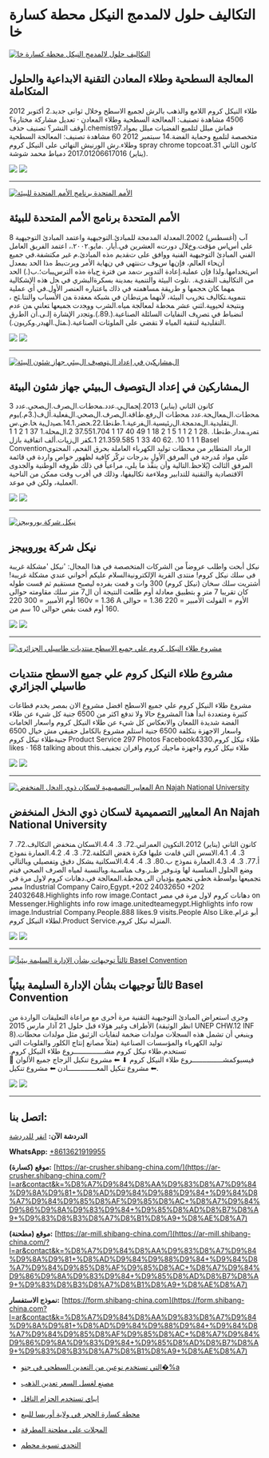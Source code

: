 # التكاليف حلول لالمدمج النيكل محطة كسارة خا

<a href="https://swt.shibang-china.com/?l=ar&img&k=%D8%A7%D9%84%D8%AA%D9%83%D8%A7%D9%84%D9%8A%D9%81+%D8%AD%D9%84%D9%88%D9%84+%D9%84%D8%A7%D9%84%D9%85%D8%AF%D9%85%D8%AC+%D8%A7%D9%84%D9%86%D9%8A%D9%83%D9%84+%D9%85%D8%AD%D8%B7%D8%A9+%D9%83%D8%B3%D8%A7%D8%B1%D8%A9+%D8%AE%D8%A7" target="_blank">![التكاليف حلول لالمدمج النيكل محطة كسارة خا](http://static.shibang-china.com/all-800x300/1175.jpg)</a>

## المعالجة السطحية وطلاء المعادن التقنية الابداعية والحلول المتكاملة
طلاء النيكل كروم اللامع والذهب بالرش لجميع الاسطح وخلال ثوانى جديد.2 أكتوبر 2012 4506 مشاهدة تصنيف: المعالجة السطحية وطلاء المعادن &middot; تعديل مشاركة مختارة؟ أوقف النشر؟ تصنيف حذف.chemist97.قماش مبلل لتلميع الفضيات مبلل بمواد متخصصة لتلميع وحماية الفضة.14 سبتمبر 2012 60 مشاهدة تصنيف: المعالجة السطحية وطلاء.رش الورنيش النهائى على النيكل كروم spray chrome topcoat.31 كانون الثاني (يناير) 2017.01206617016 دمياط محمد شوشة.


<a href="https://whatsapp.shibangsoft.com/WhatsApp.php" target="_blank" title="WhatsApp">![](http://static.shibang-china.com/icon/whatsapp.png)</a> <a href="https://swt.shibang-china.com/?l=ar&icon&k=%D8%A7%D9%84%D8%AA%D9%83%D8%A7%D9%84%D9%8A%D9%81+%D8%AD%D9%84%D9%88%D9%84+%D9%84%D8%A7%D9%84%D9%85%D8%AF%D9%85%D8%AC+%D8%A7%D9%84%D9%86%D9%8A%D9%83%D9%84+%D9%85%D8%AD%D8%B7%D8%A9+%D9%83%D8%B3%D8%A7%D8%B1%D8%A9+%D8%AE%D8%A7" target="_blank">![](http://static.shibang-china.com/icon/chat-ar.png)</a>

---

<a href="https://swt.shibang-china.com/?l=ar&img&k=%D8%A7%D9%84%D8%AA%D9%83%D8%A7%D9%84%D9%8A%D9%81+%D8%AD%D9%84%D9%88%D9%84+%D9%84%D8%A7%D9%84%D9%85%D8%AF%D9%85%D8%AC+%D8%A7%D9%84%D9%86%D9%8A%D9%83%D9%84+%D9%85%D8%AD%D8%B7%D8%A9+%D9%83%D8%B3%D8%A7%D8%B1%D8%A9+%D8%AE%D8%A7" target="_blank">![اﻷﻣﻢ اﻟﻤﺘﺤﺪة ﺑﺮﻧﺎﻣﺞ اﻷﻣﻢ اﻟﻤﺘﺤﺪة ﻟﻠﺒﻴﺌﺔ](http://static.shibang-china.com/all-800x300/1493.jpg)</a>

## اﻷﻣﻢ اﻟﻤﺘﺤﺪة ﺑﺮﻧﺎﻣﺞ اﻷﻣﻢ اﻟﻤﺘﺤﺪة ﻟﻠﺒﻴﺌﺔ
8 آب (أغسطس) 2002.اﻟﻤﻌﺪﻟﺔ اﻟﻤﺪﻣﺠﺔ ﻟﻠﻤﺒﺎدئ.اﻟﺘﻮﺟﻴﻬﻴﺔ واﻋﺘﻤﺪ اﻟﻤﺒﺎدئ اﻟﺘﻮﺟﻴﻬﻴﺔ ﻋﻠﻰ أﺱﺎس ﻣﺆﻗﺖ.وﺥﻼل دورﺕﻪ اﻟﻌﺸﺮﻳﻦ ﻓﻲ.أﻳﺎر. .ﻣﺎﻳﻮ.٢٠٠٢.، اﻋﺘﻤﺪ اﻟﻔﺮﻳﻖ اﻟﻌﺎﻣﻞ اﻟﻔﻨﻲ اﻟﻤﺒﺎدئ اﻟﺘﻮﺟﻴﻬﻴﺔ اﻟﻔﻨﻴﺔ وواﻓﻖ ﻋﻠﻰ ﺕﻘﺪﻳﻢ هﺬﻩ اﻟﻤﺒﺎدئ.م ﻏﻴﺮ ﻣﻜﺘﺸﻔﺔ.ﻓﻲ ﺟﻤﻴﻊ أﻥﺤﺎء اﻟﻌﺎﻟﻢ، ﻓﺈﻥﻬﺎ ﺱﻮف ﺕﻨﺘﻬﻲ ﻓﻲ ﻥﻬﺎﻳﺔ اﻷﻣﺮ وﻳﺮﺕﺒﻂ هﺬا اﻟﺤﺪ ﺑﻤﻌﺪل اﺱﺘﺨﺪاﻣﻬﺎ.وﻟﺬا ﻓﺈن ﻋﻤﻠﻴﺔ.إﻋﺎدة اﻟﺘﺪوﻳﺮ ﺕﻤﺪ ﻣﻦ ﻓﺘﺮة ﺡﻴﺎة هﺬﻩ اﻟﺘﺮﺱﻴﺒﺎت؛.ب(.) اﻟﺤﺪ ﻣﻦ اﻟﺘﻜﺎﻟﻴﻒ اﻟﻨﻘﺪﻱﺔ. .ﺗﻠﻮﺙ ﺍﻟﺒﻴﺌﺔ ﻭﺍﻟﺘﻨﻤﻴﺔ ﺑﻤﺪﻳﻨﺔ ﺑﺴﻜﺮﺓﺍﻟﺒﺸﺭﻱ ﻓﻲ ﺤل ﻫﺫﻩ ﺍﻹﺸﻜﺎﻟﻴﺔ ﻤﻬﻤﺎ ﻜﺎﻥ ﺤﺠﻤﻬﺎ ﻭ ﻁﺭﻴﻘﺔ ﻤﺴﺎﻫﻤﺘﻪ ﻓﻲ ﺫﻟﻙ ﺒﺎﻋﺘﺒﺎﺭﻩ ﺍﻟﻌﻨﺼﺭ ﺍﻷﻭل.ﻓﻲ ﺃﻱ ﻋﻤﻠﻴﺔ ﺘﻨﻤﻭﻴﺔ.ﺘﻜﺎﻟﻴﻑ ﺘﺨﺭﻴﺏ ﺍﻟﺒﻴﺌﺔ، ﻷﻨﻬﻤﺎ ﻤﺭﺘﺒﻁﺎﻥ ﻓﻲ ﺸﺒﻜﺔ ﻤﻌﻘﺩﺓ ﻤﻥ ﺍﻷﺴﺒﺎﺏ ﻭﺍﻟﻨﺘﺎ.ﺌﺞ ، ﻭﻨﺘﻴﺠﺔ ﻟﺤﻴﻭﻴﺔ.ﺍﺜﻨﻲ ﻋﺸﺭ ﻤﺤﻁﺔ ﻟﻤﻌﺎﻟﺠﺔ ﻤﻴﺎﻩ.ﺍﻟﺸﺭﺏ ﻭﻭﺠﺩﺕ ﺠﻤﻴﻌﻬﺎ ﺘﻌﺎﻨﻲ ﻤﻥ ﻋﺩﻡ ﺍﻨﻀﺒﺎﻁ ﻓﻲ ﺘﺼﺭﻴﻑ ﺍﻟﻨﻔﺎﻴﺎﺕ ﺍﻟﺴﺎﺌﻠﺔ ﺍﻟﺼﻨﺎﻋﻴﺔ.(.89.).ﻭﺘﺠﺩﺭ ﺍﻹﺸﺎﺭﺓ ﺇﻟ.ﻰ.ﺃﻥ ﺍﻟﻁﺭﻕ ﺍﻟﺘﻘﻠﻴﺩﻴﺔ ﻟﺘﻨﻘﻴﺔ ﺍﻟﻤﻴﺎﻩ ﻻ ﺘﻘﻀﻲ ﻋﻠﻰ ﺍﻟﻤﻠﻭﺜﺎﺕ ﺍﻟﺼﻨﺎﻋﻴﺔ.(.ﻤﺜل.ﺍﻟﻬﻴﺩﺭ.ﻭﻜﺭﺒﻭﻥ.).


<a href="https://whatsapp.shibangsoft.com/WhatsApp.php" target="_blank" title="WhatsApp">![](http://static.shibang-china.com/icon/whatsapp.png)</a> <a href="https://swt.shibang-china.com/?l=ar&icon&k=%D8%A7%D9%84%D8%AA%D9%83%D8%A7%D9%84%D9%8A%D9%81+%D8%AD%D9%84%D9%88%D9%84+%D9%84%D8%A7%D9%84%D9%85%D8%AF%D9%85%D8%AC+%D8%A7%D9%84%D9%86%D9%8A%D9%83%D9%84+%D9%85%D8%AD%D8%B7%D8%A9+%D9%83%D8%B3%D8%A7%D8%B1%D8%A9+%D8%AE%D8%A7" target="_blank">![](http://static.shibang-china.com/icon/chat-ar.png)</a>

---

<a href="https://swt.shibang-china.com/?l=ar&img&k=%D8%A7%D9%84%D8%AA%D9%83%D8%A7%D9%84%D9%8A%D9%81+%D8%AD%D9%84%D9%88%D9%84+%D9%84%D8%A7%D9%84%D9%85%D8%AF%D9%85%D8%AC+%D8%A7%D9%84%D9%86%D9%8A%D9%83%D9%84+%D9%85%D8%AD%D8%B7%D8%A9+%D9%83%D8%B3%D8%A7%D8%B1%D8%A9+%D8%AE%D8%A7" target="_blank">![ﺍﻝﻤﺸﺎﺭﻜﻴﻥ ﻓﻲ ﺇﻋﺩﺍﺩ ﺍﻝﺘﻭﺼﻴﻑ ﺍﻝﺒﻴﺌﻲ جهاز شئون البيئة](http://static.shibang-china.com/all-800x300/428.jpg)</a>

## ﺍﻝﻤﺸﺎﺭﻜﻴﻥ ﻓﻲ ﺇﻋﺩﺍﺩ ﺍﻝﺘﻭﺼﻴﻑ ﺍﻝﺒﻴﺌﻲ جهاز شئون البيئة
3 كانون الثاني (يناير) 2013.ﺇﺠﻤﺎﻝﻲ.ﻋﺩﺩ.ﻤﺤﻁﺎﺕ.ﺍﻝﺼﺭﻑ.ﺍﻝﺼﺤﻲ.ﻋﺩﺩ ﻤﺤﻁﺎﺕ.ﺍﻝﻤﻌﺎﻝﺠﺔ.ﻋﺩﺩ ﻤﺤﻁﺎﺕ ﺍﻝﺭﻓﻊ.ﻁﺎﻗﺔ.ﺍﻝﺼﺭﻑ.ﺍﻝﺼﺤﻲ.ﺍﻝﻔﻌﻠﻴﺔ.ﺃﻝﻑ(.3ﻡ.)ﻴﻭﻡ .ﺍﻝﺘﻘﻠﻴﺩﻴﺔ.ﺍﻝﻤﺩﻤﺠﺔ.ﺍﻝﺭﺌﻴﺴﻴﺔ.ﺍﻝﻔﺭﻋﻴﺔ.1.ﻁﻨﻁﺎ.22.ﺤﻀﺭ.14.1.ﺼﻴﺩﻝﻴﺔ ﺨﺎ.ﺽ.ﺱ ﺘﻤﺭﻴ.ﻤﺩﺍﺭ.ﻁﻨﻁﺎ. .28 1 2 1 1 5 1 2 18 1 49 40 17 1 37.551.704 2.ﺍﻝﻤﺤﻠﺔ.1 37 1 2 1 1 1 1 1 10. .62 40 33 1 21.359.585 1.ﻜﻔﺭ ﺍﻝﺯﻴﺎﺕ.ألف اتفاقية بازل Basel Conventionالرماد المتطاير من محطات توليد الكهرباء العاملة بحرق الفحم، المحتوي على مواد مُدرجة في المرفق الأول بدرجات تركّز كافية لظهور خواص واردة في قائمة المرفق الثالث (يُلاحظ.التالية وأن ينفِّذ ما يلي، مراعياً في ذلك ظروفه الوطنية والجدوى الاقتصادية والتقنية للتدابير وملاءمة تكاليفها، وذلك في أقرب وقت ممكن من الناحية العملية، ولكن في موعد.


<a href="https://whatsapp.shibangsoft.com/WhatsApp.php" target="_blank" title="WhatsApp">![](http://static.shibang-china.com/icon/whatsapp.png)</a> <a href="https://swt.shibang-china.com/?l=ar&icon&k=%D8%A7%D9%84%D8%AA%D9%83%D8%A7%D9%84%D9%8A%D9%81+%D8%AD%D9%84%D9%88%D9%84+%D9%84%D8%A7%D9%84%D9%85%D8%AF%D9%85%D8%AC+%D8%A7%D9%84%D9%86%D9%8A%D9%83%D9%84+%D9%85%D8%AD%D8%B7%D8%A9+%D9%83%D8%B3%D8%A7%D8%B1%D8%A9+%D8%AE%D8%A7" target="_blank">![](http://static.shibang-china.com/icon/chat-ar.png)</a>

---

<a href="https://swt.shibang-china.com/?l=ar&img&k=%D8%A7%D9%84%D8%AA%D9%83%D8%A7%D9%84%D9%8A%D9%81+%D8%AD%D9%84%D9%88%D9%84+%D9%84%D8%A7%D9%84%D9%85%D8%AF%D9%85%D8%AC+%D8%A7%D9%84%D9%86%D9%8A%D9%83%D9%84+%D9%85%D8%AD%D8%B7%D8%A9+%D9%83%D8%B3%D8%A7%D8%B1%D8%A9+%D8%AE%D8%A7" target="_blank">![نيكل شركة يوروبيجز](http://static.shibang-china.com/all-800x300/1366.jpg)</a>

## نيكل شركة يوروبيجز
نيكل أبحت واطلب عروضاً من الشركات المتخصصة في هذا المجال: &#39;نيكل &#39;مشكلة غريبة فى سلك نيكل كروم! منتدى القرية الإلكترونيةالسلام عليكم أخواني عندي مشكلة غريبة! أشتريت سلك سخان (نيكل كروم) 300 وات و قمت بفرده ليصبح مستقيم ثم قست طوله كان تقريبا 7 متر و بتطبيق معادلة أوم طلعت النتيجة أن ال7 متر سلك مقاومته حوالى 160 أوم الأمبير = 300 220v = 1.36 A الأوم = الفولت الأمبير = 220 1.36 = حوالى 160 أوم قمت بقص حوالى 10 سم من.


<a href="https://whatsapp.shibangsoft.com/WhatsApp.php" target="_blank" title="WhatsApp">![](http://static.shibang-china.com/icon/whatsapp.png)</a> <a href="https://swt.shibang-china.com/?l=ar&icon&k=%D8%A7%D9%84%D8%AA%D9%83%D8%A7%D9%84%D9%8A%D9%81+%D8%AD%D9%84%D9%88%D9%84+%D9%84%D8%A7%D9%84%D9%85%D8%AF%D9%85%D8%AC+%D8%A7%D9%84%D9%86%D9%8A%D9%83%D9%84+%D9%85%D8%AD%D8%B7%D8%A9+%D9%83%D8%B3%D8%A7%D8%B1%D8%A9+%D8%AE%D8%A7" target="_blank">![](http://static.shibang-china.com/icon/chat-ar.png)</a>

---

<a href="https://swt.shibang-china.com/?l=ar&img&k=%D8%A7%D9%84%D8%AA%D9%83%D8%A7%D9%84%D9%8A%D9%81+%D8%AD%D9%84%D9%88%D9%84+%D9%84%D8%A7%D9%84%D9%85%D8%AF%D9%85%D8%AC+%D8%A7%D9%84%D9%86%D9%8A%D9%83%D9%84+%D9%85%D8%AD%D8%B7%D8%A9+%D9%83%D8%B3%D8%A7%D8%B1%D8%A9+%D8%AE%D8%A7" target="_blank">![مشروع طلاء النيكل كروم علي جميع الاسطح منتديات طاسيلي الجزائري](http://static.shibang-china.com/all-800x300/513.jpg)</a>

## مشروع طلاء النيكل كروم علي جميع الاسطح منتديات طاسيلي الجزائري
مشروع طلاء النيكل كروم علي جميع الاسطح افضل مشروع الان بمصر يخدم قطاعات كثيرة ومتعددة ابدأ هذا المشروع حالا ولا تدفع اكثر من 6500 جنية كل شيء عن طلاء الفضة شديدة اللمعان والانعكاس كل شيء عن طلاء النيكل كروم واسعار الخامات واسعار الاجهزة بتكلفة 6500 جنية استلم مشروع بالكامل حقيقي مش خيال 6500 جنيةطلاء نيكل كروم Product Service 297 Photos Facebookطلاء نيكل كروم.4330 likes · 168 talking about this.طلاء نيكل كروم واجهزة ماجيك كروم وافران تجفيف‎


<a href="https://whatsapp.shibangsoft.com/WhatsApp.php" target="_blank" title="WhatsApp">![](http://static.shibang-china.com/icon/whatsapp.png)</a> <a href="https://swt.shibang-china.com/?l=ar&icon&k=%D8%A7%D9%84%D8%AA%D9%83%D8%A7%D9%84%D9%8A%D9%81+%D8%AD%D9%84%D9%88%D9%84+%D9%84%D8%A7%D9%84%D9%85%D8%AF%D9%85%D8%AC+%D8%A7%D9%84%D9%86%D9%8A%D9%83%D9%84+%D9%85%D8%AD%D8%B7%D8%A9+%D9%83%D8%B3%D8%A7%D8%B1%D8%A9+%D8%AE%D8%A7" target="_blank">![](http://static.shibang-china.com/icon/chat-ar.png)</a>

---

<a href="https://swt.shibang-china.com/?l=ar&img&k=%D8%A7%D9%84%D8%AA%D9%83%D8%A7%D9%84%D9%8A%D9%81+%D8%AD%D9%84%D9%88%D9%84+%D9%84%D8%A7%D9%84%D9%85%D8%AF%D9%85%D8%AC+%D8%A7%D9%84%D9%86%D9%8A%D9%83%D9%84+%D9%85%D8%AD%D8%B7%D8%A9+%D9%83%D8%B3%D8%A7%D8%B1%D8%A9+%D8%AE%D8%A7" target="_blank">![ﺍﻟﻤﻌﺎﻴﻴﺭ ﺍﻟﺘﺼﻤﻴﻤﻴﺔ ﻻﺴﻜﺎﻥ ﺫﻭﻱ ﺍﻟﺩﺨل ﺍﻟﻤﻨﺨﻔﺽ An Najah National University](http://static.shibang-china.com/all-800x300/1422.jpg)</a>

## ﺍﻟﻤﻌﺎﻴﻴﺭ ﺍﻟﺘﺼﻤﻴﻤﻴﺔ ﻻﺴﻜﺎﻥ ﺫﻭﻱ ﺍﻟﺩﺨل ﺍﻟﻤﻨﺨﻔﺽ An Najah National University
7 كانون الثاني (يناير) 2012.ﺍﻟﺘﻜﻭﻴﻥ ﺍﻟﻌﻤﺭﺍﻨﻲ.72. 3. 4.4.ﺍﻻﺴﻜﺎﻥ ﻤﻨﺨﻔﺽ ﺍﻟﺘﻜﺎﻟﻴﻑ.72. 3. 4. 4.1.ﺍﻻﺴﺱ ﺍﻟﺘﻲ ﻗﺎﻤﺕ ﻋﻠﻴﻬﺎ ﻓﻜﺭﺓ ﺨﻔﺽ ﺍﻟﺘﻜﻠﻔﺔ.72. 3. 4. 4.2.ﺍﻟﻌﻤﺎﺭﺓ ﻨﻤﻭﺫﺝ ﺃ.77. 3. 4. 4.3.ﺍﻟﻌﻤﺎﺭﺓ ﻨﻤﻭﺫﺝ ﺏ.80. 3. 4. 4.4.ﺍﻻﺴﻜﺎﻨﻴﺔ ﺒﺸﻜل ﺩﻗﻴﻕ ﻭﺘﻔﺼﻴﻠﻲ ﻭﺒﺎﻟﺘﺎﻟﻲ ﻭﻀﻊ ﺍﻟﺤﻠﻭل ﺍﻟﻤﻨﺎﺴﺒﺔ ﻟﻬﺎ ﻭﺘـﻭﻓﻴﺭ ﻅـﺭ.ﻭﻑ ﻤﻨﺎﺴـﺒﺔ.ﻭﺒﺎﻟﻨﺴﺒﺔ ﻟﻤﻴﺎﻩ ﺍﻟﺼﺭﻑ ﺍﻟﺼﺤﻲ ﻓﻴﺘﻡ ﺘﺠﻤﻴﻌﻬﺎ ﺒﻭﺍﺴﻁﺔ ﺨﻁﻲ ﺘﺠﻤﻴﻊ ﻴﺅﺩﻴﺎﻥ ﺍﻟﻰ ﻤﺤﻁﺔ.ﺍﻟﻤﻌﺎﻟﺠﺔ ﻓﻲ.دهانات كروم لاول مرة في مصر Industrial Company Cairo,Egypt.+202 24032650 +202 24032648.Highlights info row image.Contact دهانات كروم لاول مرة في مصر on Messenger.Highlights info row image.unitedteamegypt.Highlights info row image.Industrial Company.People.888 likes.9 visits.People Also Like.أبو غرام لطلاء النيكل كروم.Product Service.المنزله نيكل كروم.


<a href="https://whatsapp.shibangsoft.com/WhatsApp.php" target="_blank" title="WhatsApp">![](http://static.shibang-china.com/icon/whatsapp.png)</a> <a href="https://swt.shibang-china.com/?l=ar&icon&k=%D8%A7%D9%84%D8%AA%D9%83%D8%A7%D9%84%D9%8A%D9%81+%D8%AD%D9%84%D9%88%D9%84+%D9%84%D8%A7%D9%84%D9%85%D8%AF%D9%85%D8%AC+%D8%A7%D9%84%D9%86%D9%8A%D9%83%D9%84+%D9%85%D8%AD%D8%B7%D8%A9+%D9%83%D8%B3%D8%A7%D8%B1%D8%A9+%D8%AE%D8%A7" target="_blank">![](http://static.shibang-china.com/icon/chat-ar.png)</a>

---

<a href="https://swt.shibang-china.com/?l=ar&img&k=%D8%A7%D9%84%D8%AA%D9%83%D8%A7%D9%84%D9%8A%D9%81+%D8%AD%D9%84%D9%88%D9%84+%D9%84%D8%A7%D9%84%D9%85%D8%AF%D9%85%D8%AC+%D8%A7%D9%84%D9%86%D9%8A%D9%83%D9%84+%D9%85%D8%AD%D8%B7%D8%A9+%D9%83%D8%B3%D8%A7%D8%B1%D8%A9+%D8%AE%D8%A7" target="_blank">![ثالثاً توجيهات بشأن الإدارة السليمة بيئياً Basel Convention](http://static.shibang-china.com/all-800x300/946.jpg)</a>

## ثالثاً توجيهات بشأن الإدارة السليمة بيئياً Basel Convention
وجرى استعراض المبادئ التوجيهية التقنية مرة أخرى مع مراعاة التعليقات الواردة من الأطراف وغير هؤلاء قبل حلول 21 آذار مارس 2015 (انظر الوثيقة UNEP CHW.12 INF 8).وينبغي أن تشمل هذه السجلات مولدات ضخمة لنفايات الزئبق مثل مولدات محطات توليد الكهرباء والمؤسسات الصناعية (مثلاً مصانع إنتاج الكلور والقلويات التي تستخدم.طلاء نيكل كروم مشـــــــــــــــروع طلاء النيكل كروم. فيسبوكمشـــــــــــــــروع طلاء النيكل كروم ⬇ ⬅ مشروع تنكيل الزجاج جميع الألوان 🤹 ⬅ مشروع تنكيل المعــــــــــــــادن ⬅ مشروع تنكيل.


<a href="https://whatsapp.shibangsoft.com/WhatsApp.php" target="_blank" title="WhatsApp">![](http://static.shibang-china.com/icon/whatsapp.png)</a> <a href="https://swt.shibang-china.com/?l=ar&icon&k=%D8%A7%D9%84%D8%AA%D9%83%D8%A7%D9%84%D9%8A%D9%81+%D8%AD%D9%84%D9%88%D9%84+%D9%84%D8%A7%D9%84%D9%85%D8%AF%D9%85%D8%AC+%D8%A7%D9%84%D9%86%D9%8A%D9%83%D9%84+%D9%85%D8%AD%D8%B7%D8%A9+%D9%83%D8%B3%D8%A7%D8%B1%D8%A9+%D8%AE%D8%A7" target="_blank">![](http://static.shibang-china.com/icon/chat-ar.png)</a>

---
## اتصل بنا:

**الدردشة الآن:** [انقر للدردشة](https://swt.shibang-china.com?l=ar&contact&k=%D8%A7%D9%84%D8%AA%D9%83%D8%A7%D9%84%D9%8A%D9%81+%D8%AD%D9%84%D9%88%D9%84+%D9%84%D8%A7%D9%84%D9%85%D8%AF%D9%85%D8%AC+%D8%A7%D9%84%D9%86%D9%8A%D9%83%D9%84+%D9%85%D8%AD%D8%B7%D8%A9+%D9%83%D8%B3%D8%A7%D8%B1%D8%A9+%D8%AE%D8%A7)

**WhatsApp:**  [+8613621919955](https://whatsapp.shibangsoft.com/WhatsApp.php)

**موقع (كسارة):** [https://ar-crusher.shibang-china.com/](https://ar-crusher.shibang-china.com/?l=ar&contact&k=%D8%A7%D9%84%D8%AA%D9%83%D8%A7%D9%84%D9%8A%D9%81+%D8%AD%D9%84%D9%88%D9%84+%D9%84%D8%A7%D9%84%D9%85%D8%AF%D9%85%D8%AC+%D8%A7%D9%84%D9%86%D9%8A%D9%83%D9%84+%D9%85%D8%AD%D8%B7%D8%A9+%D9%83%D8%B3%D8%A7%D8%B1%D8%A9+%D8%AE%D8%A7)

**موقع (مطحنة):** [https://ar-mill.shibang-china.com/](https://ar-mill.shibang-china.com/?l=ar&contact&k=%D8%A7%D9%84%D8%AA%D9%83%D8%A7%D9%84%D9%8A%D9%81+%D8%AD%D9%84%D9%88%D9%84+%D9%84%D8%A7%D9%84%D9%85%D8%AF%D9%85%D8%AC+%D8%A7%D9%84%D9%86%D9%8A%D9%83%D9%84+%D9%85%D8%AD%D8%B7%D8%A9+%D9%83%D8%B3%D8%A7%D8%B1%D8%A9+%D8%AE%D8%A7)

**نموذج الاستفسار:** [https://form.shibang-china.com](https://form.shibang-china.com?l=ar&contact&k=%D8%A7%D9%84%D8%AA%D9%83%D8%A7%D9%84%D9%8A%D9%81+%D8%AD%D9%84%D9%88%D9%84+%D9%84%D8%A7%D9%84%D9%85%D8%AF%D9%85%D8%AC+%D8%A7%D9%84%D9%86%D9%8A%D9%83%D9%84+%D9%85%D8%AD%D8%B7%D8%A9+%D9%83%D8%B3%D8%A7%D8%B1%D8%A9+%D8%AE%D8%A7)

* [التي تستخدم نوعين من التعدين السطحي في جنو�%a](../26/%D8%A7%D9%84%D8%AA%D9%8A%20%D8%AA%D8%B3%D8%AA%D8%AE%D8%AF%D9%85%20%D9%86%D9%88%D8%B9%D9%8A%D9%86%20%D9%85%D9%86%20%D8%A7%D9%84%D8%AA%D8%B9%D8%AF%D9%8A%D9%86%20%D8%A7%D9%84%D8%B3%D8%B7%D8%AD%D9%8A%20%D9%81%D9%8A%20%D8%AC%D9%86%D9%88%EF%BF%BD%25a.md)

* [مصنع لغسل السعر تعدين الذهب](../27/%D9%85%D8%B5%D9%86%D8%B9%20%D9%84%D8%BA%D8%B3%D9%84%20%D8%A7%D9%84%D8%B3%D8%B9%D8%B1%20%D8%AA%D8%B9%D8%AF%D9%8A%D9%86%20%D8%A7%D9%84%D8%B0%D9%87%D8%A8.md)

* [ايباي تستخدم الحزام الناقل](../29/%D8%A7%D9%8A%D8%A8%D8%A7%D9%8A%20%D8%AA%D8%B3%D8%AA%D8%AE%D8%AF%D9%85%20%D8%A7%D9%84%D8%AD%D8%B2%D8%A7%D9%85%20%D8%A7%D9%84%D9%86%D8%A7%D9%82%D9%84.md)

* [محطة كسارة الحجر في ولاية أوريسا للبيع](../29/%D9%85%D8%AD%D8%B7%D8%A9%20%D9%83%D8%B3%D8%A7%D8%B1%D8%A9%20%D8%A7%D9%84%D8%AD%D8%AC%D8%B1%20%D9%81%D9%8A%20%D9%88%D9%84%D8%A7%D9%8A%D8%A9%20%D8%A3%D9%88%D8%B1%D9%8A%D8%B3%D8%A7%20%D9%84%D9%84%D8%A8%D9%8A%D8%B9.md)

* [المجلات على مطحنة المطرقة](../26/%D8%A7%D9%84%D9%85%D8%AC%D9%84%D8%A7%D8%AA%20%D8%B9%D9%84%D9%89%20%D9%85%D8%B7%D8%AD%D9%86%D8%A9%20%D8%A7%D9%84%D9%85%D8%B7%D8%B1%D9%82%D8%A9.md)

* [التحدي تسوية محطم](../27/%D8%A7%D9%84%D8%AA%D8%AD%D8%AF%D9%8A%20%D8%AA%D8%B3%D9%88%D9%8A%D8%A9%20%D9%85%D8%AD%D8%B7%D9%85.md)